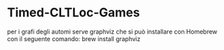 # Timed-CLTLoc-Games

per i grafi degli automi serve graphviz che si può installare con Homebrew con il seguente comando:
brew install graphviz
